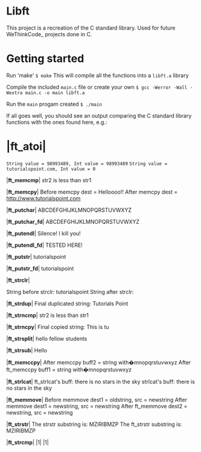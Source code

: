 # Libft
This project is a recreation of the C standard library. Used for future WeThinkCode_ projects done in C.

# Getting started
Run 'make'
`$ make`
This will compile all the functions into a `libft.a` library

Compile the included `main.c` file or create your own
`$ gcc -Werror -Wall -Wextra main.c -o main libft.a`

Run the `main` progam created
`$ ./main`

If all goes well, you should see an output comparing the C standard library functions with the ones found here, e.g.:

# |******ft_atoi******|
`String value = 98993489, Int value = 98993489`
`String value = tutorialspoint.com, Int value = 0`

|******ft_memcmp******|
str2 is less than str1

|******ft_memcpy******|
Before memcpy dest = Helloooo!!
After memcpy dest = http://www.tutorialspoint.com

|******ft_putchar******|
ABCDEFGHIJKLMNOPQRSTUVWXYZ

|******ft_putchar_fd******|
ABCDEFGHIJKLMNOPQRSTUVWXYZ

|******ft_putendl******|
Silence! I kill you!

|******ft_putendl_fd******|
TESTED HERE!

|******ft_putstr******|
tutorialspoint

|******ft_putstr_fd******|
tutorialspoint

|******ft_strclr******|

String before strclr: tutorialspoint
String after strclr: 

|******ft_strdup******|
Final duplicated string: Tutorials Point

|******ft_strncmp******|
str2 is less than str1

|******ft_strncpy******|
Final copied string: This is tu

|******ft_strsplit******|
hello
fellow
students

|******ft_strsub******|
Hello

|******ft_memccpy******|
After memccpy buff2 = string with�mnopqrstuvwxyz
After ft_memccpy buff1 = string with�mnopqrstuvwxyz

|******ft_strlcat******|
ft_strlcat's buff: there is no stars in the sky
strlcat's buff: there is no stars in the sky

|******ft_memmove******|
Before memmove dest1 = oldstring, src = newstring
After memmove dest1 = newstring, src = newstring
After ft_memmove dest2 = newstring, src = newstring

|******ft_strstr******|
The strstr substring is: MZIRIBMZP
The ft_strstr substring is: MZIRIBMZP

|******ft_strcmp******|
|1|
|1|
